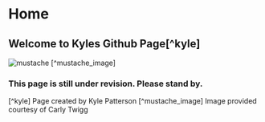 # Home
## Welcome to Kyles Github Page[^kyle]

![mustache](https://pbs.twimg.com/profile_images/1464389628941811715/36yJVxtJ_400x400.jpg) [^mustache_image]

### This page is still under revision. Please stand by.

[^kyle] Page created by Kyle Patterson
[^mustache_image] Image provided courtesy of Carly Twigg